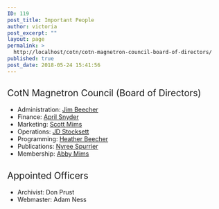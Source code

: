 ```yaml
---
ID: 119
post_title: Important People
author: victoria
post_excerpt: ""
layout: page
permalink: >
  http://localhost/cotn/cotn-magnetron-council-board-of-directors/
published: true
post_date: 2018-05-24 15:41:56
---
```

<h2><span style="font-weight: 400;">CotN Magnetron Council (Board of Directors)</span></h2>
<ul>
 	<li style="font-weight: 400;"><span style="font-weight: 400;">Administration: </span><a href="mailto:cotnosticket@gmail.com?Subject=Attn: Administration"><span style="font-weight: 400;">Jim Beecher</span></a></li>
 	<li style="font-weight: 400;"><span style="font-weight: 400;">Finance: </span><a href="mailto:cotnosticket@gmail.com?Subject=Attn: Finance"><span style="font-weight: 400;">April Snyder</span></a></li>
 	<li style="font-weight: 400;"><span style="font-weight: 400;">Marketing: </span><a href="mailto:cotnosticket@gmail.com?Subject=Attn: Marketing"><span style="font-weight: 400;">Scott Mims</span></a></li>
 	<li style="font-weight: 400;"><span style="font-weight: 400;">Operations: </span><a href="mailto:cotnosticket@gmail.com?Subject=Attn: Operations"><span style="font-weight: 400;">JD Stocksett</span></a></li>
 	<li style="font-weight: 400;"><span style="font-weight: 400;">Programming: </span><a href="mailto:cotnosticket@gmail.com?Subject=Attn: Programming"><span style="font-weight: 400;">Heather Beecher</span></a></li>
 	<li style="font-weight: 400;"><span style="font-weight: 400;">Publications: </span><a href="mailto:cotnosticket@gmail.com?Subject=Attn: Publications"><span style="font-weight: 400;">Nyree Spurrier</span></a></li>
 	<li style="font-weight: 400;"><span style="font-weight: 400;">Membership: </span><a href="mailto:cotnosticket@gmail.com?Subject=Attn: Membership"><span style="font-weight: 400;">Abby Mims</span></a></li>
</ul>
<h2><span style="font-weight: 400;">Appointed Officers</span></h2>
<ul>
 	<li style="font-weight: 400;"><span style="font-weight: 400;">Archivist: Don Prust</span></li>
 	<li style="font-weight: 400;"><span style="font-weight: 400;">Webmaster: Adam Ness</span></li>
</ul>